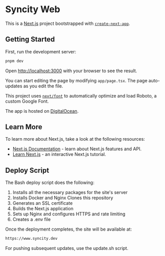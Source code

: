 # Syncity Web

This is a [Next.js](https://nextjs.org/) project bootstrapped with
[`create-next-app`](https://github.com/vercel/next.js/tree/canary/packages/create-next-app).

## Getting Started

First, run the development server:

```bash
pnpm dev
```

Open [http://localhost:3000](http://localhost:3000) with your browser to see the
result.

You can start editing the page by modifying `app/page.tsx`. The page
auto-updates as you edit the file.

This project uses
[`next/font`](https://nextjs.org/docs/basic-features/font-optimization) to
automatically optimize and load Roboto, a custom Google Font.

The app is hosted on [DigitalOcean](https://www.digitalocean.com/).

## Learn More

To learn more about Next.js, take a look at the following resources:

- [Next.js Documentation](https://nextjs.org/docs) - learn about Next.js
  features and API.
- [Learn Next.js](https://nextjs.org/learn) - an interactive Next.js tutorial.

## Deploy Script

The Bash deploy script does the following:

1. Installs all the necessary packages for the site's server
2. Installs Docker and Nginx Clones this repository
3. Generates an SSL certificate
4. Builds the Next.js application
5. Sets up Nginx and configures HTTPS and rate limiting
6. Creates a .env file

Once the deployment completes, the site will be available at:

```bash
https://www.syncity.dev
```

For pushing subsequent updates, use the update.sh script.
